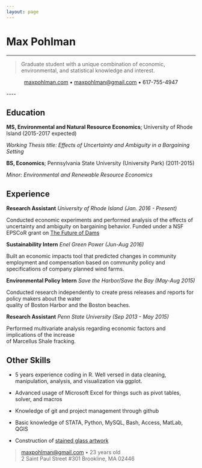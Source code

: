 ```yaml
---
layout: page
---
```

Max Pohlman
============

----

>  Graduate student with a unique combination of economic, environmental, and 
>  				statistical knowledge and interest.
<p align="center">
    <a href="maxpohlman.com">maxpohlman.com</a>  •   <a href="mailto:maxpohlman@gmail.com">maxpohlman@gmail.com</a>  •  617-755-4947
</p>
----

Education
---------


**MS, Environmental and Natural Resource Economics**; University of Rhode Island (2015-2017 expected)

*Working Thesis title: Effects of Uncertainty and Ambiguity in a Bargaining Setting*

**BS, Economics**; Pennsylvania State University (University Park) (2011-2015)

*Minor: Environmental and Renewable Resource Economics*

Experience
----------

**Research Assistant**
*University of Rhode Island (Jan. 2016 - Present)*

Conducted economic experiments and performed analysis of the effects of uncertainty
and ambiguity on bargaining behavior. Funded under a NSF EPSCoR grant on [The Future of Dams](https://nsf.gov/awardsearch/showAward?AWD_ID=1539071)

**Sustainability Intern**
*Enel Green Power (Jun-Aug 2016)*

Built an economic impacts tool that predicted changes in community employment
and compensation based on community policy and specifications of company planned wind farms.

**Environmental Policy Intern**
*Save the Harbor/Save the Bay  (May-Aug 2015)*

Conducted research independently to create press releases and reports for policy makers about the water 	
quality of Boston Harbor and the Boston beaches.

**Research Assistant**
*Penn State University  (Sep 2013 - May 2015)*

Performed multivariate analysis regarding economic factors and implications of the increase   	
of Marcellus Shale fracking. 
 
Other Skills
--------------------

* 5 years experience coding in R. Well versed in data cleaning, manipulation,
analysis, and visualization via ggplot.

* Advanced usage of Microsoft Excel for things such as pivot tables, solver, and macros

* Knowledge of git and project management through github

* Basic knowledge of STATA, Python, MySQL, Bash, Access, MatLab, QGIS

* Construction of [stained glass artwork](http://www.maxpohlman.com/stainedglass) 



> <maxpohlman@gmail.com> • 23 years old \
> 2 Saint Paul Street #301 Brookline, MA 02446